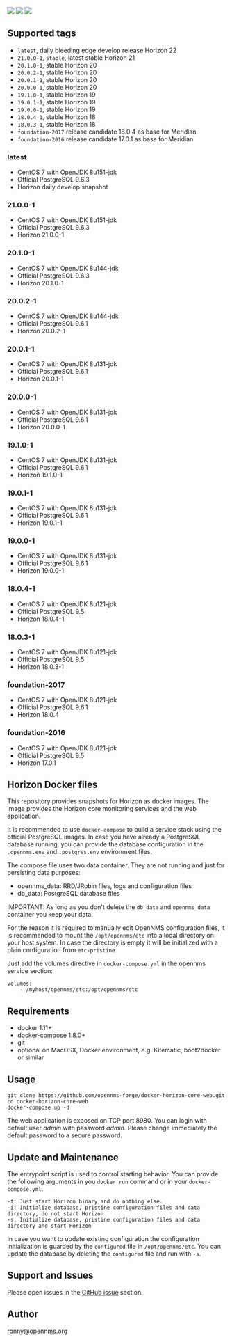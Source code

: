 [![](https://images.microbadger.com/badges/version/opennms/horizon-core-web.svg)](https://microbadger.com/images/opennms/horizon-core-web "Get your own version badge on microbadger.com")
[![](https://images.microbadger.com/badges/image/opennms/horizon-core-web.svg)](https://microbadger.com/images/opennms/horizon-core-web "Get your own image badge on microbadger.com")
[![](https://images.microbadger.com/badges/license/opennms/horizon-core-web.svg)](https://microbadger.com/images/opennms/horizon-core-web "Get your own license badge on microbadger.com")

## Supported tags

* `latest`, daily bleeding edge develop release Horizon 22
* `21.0.0-1`, `stable`, latest stable Horizon 21
* `20.1.0-1`, stable Horizon 20
* `20.0.2-1`, stable Horizon 20
* `20.0.1-1`, stable Horizon 20
* `20.0.0-1`, stable Horizon 20
* `19.1.0-1`, stable Horizon 19
* `19.0.1-1`, stable Horizon 19
* `19.0.0-1`, stable Horizon 19
* `18.0.4-1`, stable Horizon 18
* `18.0.3-1`, stable Horizon 18
* `foundation-2017` release candidate 18.0.4 as base for Meridian
* `foundation-2016` release candidate 17.0.1 as base for Meridian

### latest

* CentOS 7 with OpenJDK 8u151-jdk
* Official PostgreSQL 9.6.3
* Horizon daily develop snapshot

### 21.0.0-1

* CentOS 7 with OpenJDK 8u151-jdk
* Official PostgreSQL 9.6.3
* Horizon 21.0.0-1

### 20.1.0-1

* CentOS 7 with OpenJDK 8u144-jdk
* Official PostgreSQL 9.6.3
* Horizon 20.1.0-1

### 20.0.2-1

* CentOS 7 with OpenJDK 8u144-jdk
* Official PostgreSQL 9.6.1
* Horizon 20.0.2-1

### 20.0.1-1

* CentOS 7 with OpenJDK 8u131-jdk
* Official PostgreSQL 9.6.1
* Horizon 20.0.1-1

### 20.0.0-1

* CentOS 7 with OpenJDK 8u131-jdk
* Official PostgreSQL 9.6.1
* Horizon 20.0.0-1

### 19.1.0-1

* CentOS 7 with OpenJDK 8u131-jdk
* Official PostgreSQL 9.6.1
* Horizon 19.1.0-1

### 19.0.1-1

* CentOS 7 with OpenJDK 8u131-jdk
* Official PostgreSQL 9.6.1
* Horizon 19.0.1-1

### 19.0.0-1

* CentOS 7 with OpenJDK 8u131-jdk
* Official PostgreSQL 9.6.1
* Horizon 19.0.0-1

### 18.0.4-1

* CentOS 7 with OpenJDK 8u121-jdk
* Official PostgreSQL 9.5
* Horizon 18.0.4-1

### 18.0.3-1

* CentOS 7 with OpenJDK 8u121-jdk
* Official PostgreSQL 9.5
* Horizon 18.0.3-1

### foundation-2017

* CentOS 7 with OpenJDK 8u121-jdk
* Official PostgreSQL 9.6.1
* Horizon 18.0.4

### foundation-2016

* CentOS 7 with OpenJDK 8u121-jdk
* Official PostgreSQL 9.5
* Horizon 17.0.1

## Horizon Docker files

This repository provides snapshots for Horizon as docker images.
The image provides the Horizon core monitoring services and the web application.

It is recommended to use `docker-compose` to build a service stack using the official PostgreSQL images.
In case you have already a PostgreSQL database running, you can provide the database configuration in the `.opennms.env` and `.postgres.env` environment files.

The compose file uses two data container.
They are not running and just for persisting data purposes:

* opennms_data: RRD/JRobin files, logs and configuration files
* db_data: PostgreSQL database files

IMPORTANT:
As long as you don't delete the `db_data` and `opennms_data` container you keep your data.

For the reason it is required to manually edit OpenNMS configuration files, it is recommended to mount the `/opt/opennms/etc` into a local directory on your host system. In case the directory is empty it will be initialized with a plain configuration from `etc-pristine`.

Just add the volumes directive in `docker-compose.yml` in the opennms service section:
```
volumes:
    - /myhost/opennms/etc:/opt/opennms/etc
```

## Requirements

* docker 1.11+
* docker-compose 1.8.0+
* git
* optional on MacOSX, Docker environment, e.g. Kitematic, boot2docker or similar

## Usage

```
git clone https://github.com/opennms-forge/docker-horizon-core-web.git
cd docker-horizon-core-web
docker-compose up -d
```

The web application is exposed on TCP port 8980. You can login with default user *admin* with password *admin*.
Please change immediately the default password to a secure password.

## Update and Maintenance

The entrypoint script is used to control starting behavior.
You can provide the following arguments in you `docker run` command or in your `docker-compose.yml`.

```
-f: Just start Horizon binary and do nothing else.
-i: Initialize database, pristine configuration files and data directory, do not start Horizon
-s: Initialize database, pristine configuration files and data directory and start Horizon
```

In case you want to update existing configuration the configuration initialization is guarded by the `configured` file in `/opt/opennms/etc`.
You can update the database by deleting the `configured` file and run with `-s`.

## Support and Issues

Please open issues in the [GitHub issue](https://github.com/opennms-forge/docker-horizon-core-web) section.

## Author

ronny@opennms.org
